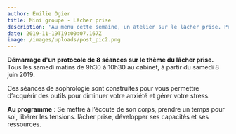 ```yaml
---
author: Emilie Ogier
title: Mini groupe - Lâcher prise
description: 'Au menu cette semaine, un atelier sur le lâcher prise. Prenez un rendez-vous!'
date: 2019-11-19T19:00:07.167Z
image: /images/uploads/post_pic2.png
---
```

**Démarrage d'un protocole de 8 séances sur le thème du lâcher prise.** Tous les samedi matins de 9h30 à 10h30 au cabinet, à partir du samedi 8 juin 2019.

Ces séances de sophrologie sont construites pour vous permettre  d’acquérir des outils pour diminuer votre anxiété et gérer votre stress. 

**Au programme** : Se mettre à l’écoute de son corps, prendre un temps pour soi, libérer les tensions. lâcher prise, développer ses capacités et ses ressources.
